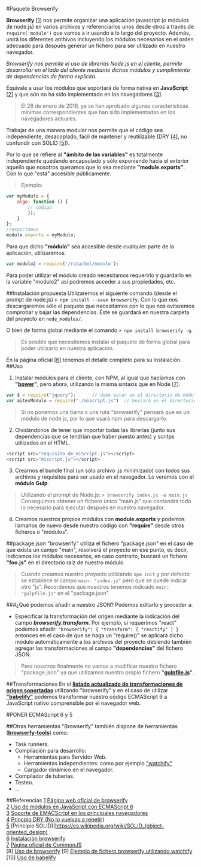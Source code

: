 #Paquete Browserify

**Browserify** [[1]] nos permite organizar una aplicación javascript (o módulos de node.js) en varios archivos y referenciarlos unos desde otros a través de `require('module')` que vamos a ir usando a lo largo del proyecto. Además, unirá los diferentes archivos incluyendo los módulos necesarios en el orden adecuado para después generar un fichero para ser utilizado en nuestro navegador.  

_Browserify nos permite el uso de librerías Node.js en el cliente, permite desarrollar en el lado del cliente mediante dichos módulos y cumplimiento de dependencias de forma explícita._  

Equivale a usar los módulos que soportará de forma nativa en **JavaScript** [[2]] y que aún no ha sido implementado en los navegadores [[3]].  
> El 28 de enero de 2016, ya se han aprobado algunas características mínimas correspondientes que han sido implementadas en los navegadores actuales.  




Trabajar de una manera modular nos permite que el código sea independiente, desacoplado, fácil de mantener y reutilizable (DRY [[4]], no confundir con SOLID [[5]]).

Por lo que se refiere al **"ámbito de las variables"** es totalmente independiente quedando encapsulado y sólo exponiendo hacia el exterior aquello que nosotros queramos que lo sea mediante **"module.exports"**. Con lo que "está" accesible públicamente.
>Ejemplo:  
```javascript
var myModulo = {
    algo: function () {
        // codigo
        });
    }
};
//exportamos
module.exports = myModulo;
```

Para que dicho **"módulo"** sea accesible desde cualquier parte de la aplicación, utilizaremos:
```javascript
var modulo2 = require('/ruta/del/modulo');
```
Para poder utilizar el módulo creado necesitamos requerirlo y guardarlo en la variable "modulo2" así
podremos acceder a sus propiedades, etc.


##Instalación propuesta
Utilizaremos el siguiente comando (desde el prompt de node.js) `> npm install --save browserify`.   Con lo que nos descargaremos sólo el paquete que necesitamos con lo que nos evitaremos comprobar y bajar las dependencias. Éste se guardará en nuestra carpeta del proyecto en `node_modules/`. 

O bien de forma global mediante el comando `> npm install browserify -g`.  
>Es posible que necesitemos instalar el paquete de forma global para poder utilizarlo en nuestra aplicación.  

En la página oficial [[6]] tenemos el detalle completo para su instalación.  
##Uso
1. Instalar módulos para el cliente, con NPM, al igual que hacíamos con **"[bower][enlaceBower]"**, pero ahora, utilizando la misma sintaxis que en Node [[7]].  
```javascript
var $ = require("jquery");		// debe estar en el directorio de módulos descargados
var aitexModulo = require("./miscript.js")	// buscará en el directorio aitexModulo.js
```  
> Si no ponemos una barra o una ruta "browserify" pensará que es un módulo de node.js, por lo que usará npm para descargarlo.

2. Olvidándonos de tener que importar todas las librerías (junto sus dependencias que se tendrían que haber puesto antes) y scritps utilizados en el HTML.
```javascript
<script src="requisito_de_miScript.js"></script>
<script src="miscript.js"></script>
```
3. Crearnos el bundle final (un sólo archivo .js minimizado) con todos sus archivos y requisitos para ser usado en el navegador. Lo veremos con el **módulo Gulp**.  
> 
> 
> Utilizando el prompt de Node.js: `> browserify index.js -o main.js`  
> Conseguimos obtener un fichero único "main.js" que contendrá todo lo necesario para ejecutar después en nuestro navegador.
4. Creamos nuestros propios módulos con **module.exports** y podemos llamarlos de nuevo desde nuestro código con **"require"** desde otros ficheros o "módulos".

##package.json
"browserify" utiliza el fichero "package.json" en el caso de que exista un campo "main", resolverá el proyecto en ese punto, es decir, indicamos los módulos necesarios, en caso contrario, buscará un fichero **"foo.js"** en el directorio raíz de nuestro módulo.
> Cuando creamos nuestro proyecto utilizando `npm init` y por defecto se establece el campo `main: "index.js"` pero que se puede indicar otro "js".
> Recordemos que nosotros tenemos indicado `main: "gulpfile.js"` en el "package.json".

###¿Qué podemos añadir a nuestro JSON?
Podemos editarlo y proceder a:
+ Especificar la transformación del origen mediante la indicación del campo ***browserify.transform***. Por ejemplo, si requerimos "react" podemos añadir: `"browserify": { "transform": [ "reactify" ] }` entonces en el caso de que se haga un "require()" se aplicará dicho módulo automáticamente a los archivos del proyecto debiendo también agregar las transformaciones al campo **"dependencies"** del fichero JSON.

> Pero nosotros finalmente no vamos a modificar nuestro fichero "package.json" ya que utilizamos nuestro propio fichero **"[gulpfile.js][fichero_gulpfile.js]"**.

##Transformaciones 
En el **[listado actualizado de transformaciones de origen soportadas][enlaceTransformaciones]** utilizando "browserify" y en el caso de utilizar **["babelify"][ficheroBabelify]** podemos transformar nuestro código ECMAScript 6 a JavaScript nativo comprensible por el navegador web.

#PONER ECMAScript 6 y 5

##Otras herramientas
"Browserify" también dispone de herramientas (**[browserfy-tools][enlaceBrowserifyTools]**) como:
+ Task runners.
+ Compilación para desarrollo:
	+ Herramientas para Servidor Web.
	+ Herramientas independientes: como por ejemplo ["watchify"][ficheroWatchify]
	+ Cargador dinámico en el navegador.
+ Compilador de tuberías.
+ Testeo.
+ ...

##Referencias
[1] [Página web oficial de browserify](http://browserify.org/)  
[2] [Uso de módulos en JavaScript con ECMAScript 6](http://www.2ality.com/2013/11/es6-modules-browsers.html)  
[3] [Soporte de EMACScript en los principales navegadores](http://kangax.github.io/compat-table/es6/)  
[4] [Princpio DRY (No lo vuelvas a repetir)](https://en.wikipedia.org/wiki/Don%27t_repeat_yourself)  
[5] [Principio SOLID](https://es.wikipedia.org/wiki/SOLID_(object-oriented_design)  
[6] [Instalación browserify](https://www.npmjs.com/package/browserify)  
[7] [Página oficial de CommonJS](http://www.commonjs.org/)  
[8] [Uso de browserify](http://blog.koalite.com/2014/09/como-utilizar-reactjs-con-browserify/)
[9] [Ejemplo de fichero browserify utilizando watchify](https://github.com/gulpjs/gulp/blob/master/docs/recipes/fast-browserify-builds-with-watchify.md)
 [10] [Uso de babelify](6_babelify.md)
<!-- Enlaces y referencias del documento -->
[1]:http://browserify.org/
[2]:http://www.2ality.com/2013/11/es6-modules-browsers.html
[3]:http://kangax.github.io/compat-table/es6/
[4]:https://en.wikipedia.org/wiki/Don%27t_repeat_yourself
[5]:https://es.wikipedia.org/wiki/SOLID_(object-oriented_design)
[6]:https://www.npmjs.com/package/browserify
[7]:http://www.commonjs.org/
[enlaceBower]:http://bower.io/
[fichero_gulpfile.js]: 2_1_gulpfile.md
[enlaceTransformaciones]:https://github.com/substack/node-browserify/wiki/list-of-transforms
[enlaceBrowserifyTools]:https://github.com/substack/node-browserify/wiki/browserify-tools
[ficheroWatchify]:3_watchify.md
[ficheroBabelify]:6_babelify.md